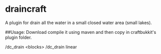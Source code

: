 # draincraft

A plugin for drain all the water in a small closed water area (small lakes).

##Usage:
Download compile it using maven and then copy in craftbukkit's plugin folder.

/dc_drain \<blocks\>
/dc_drain linear
